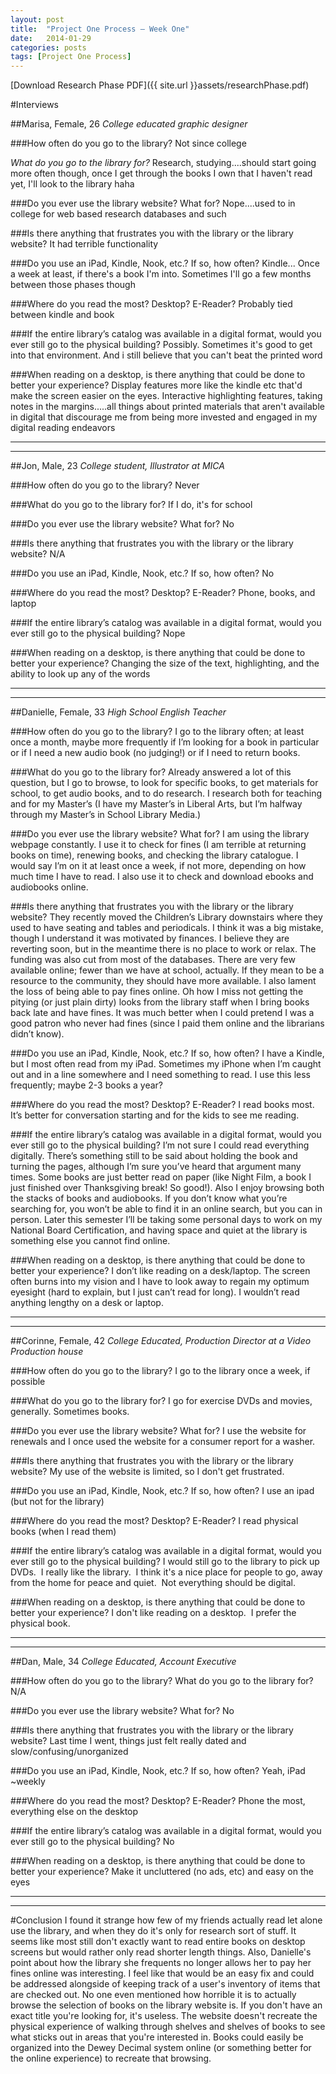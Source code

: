 ```yaml
---
layout: post
title:  "Project One Process – Week One"
date:   2014-01-29
categories: posts
tags: [Project One Process]
---
```


[Download Research Phase PDF]({{ site.url }}assets/researchPhase.pdf)


#Interviews

##Marisa, Female, 26
*College educated graphic designer*  

###How often do you go to the library?
Not since college
  
  
_What do you go to the library for?_
Research, studying....should start going more often though, once I get through the books I own that I haven't read yet, I'll look to the library haha

###Do you ever use the library website? What for?
Nope....used to in college for web based research databases and such

###Is there anything that frustrates you with the library or the library website?
It had terrible functionality

###Do you use an iPad, Kindle, Nook, etc.? If so, how often?
Kindle... Once a week at least, if there's a book I'm into. Sometimes I'll go a few months between those phases though

###Where do you read the most? Desktop? E-Reader?
Probably tied between kindle and book

###If the entire library’s catalog was available in a digital format, would you ever still go to the physical building?
Possibly. Sometimes it's good to get into that environment. And i still believe that you can't beat the printed word

###When reading on a desktop, is there anything that could be done to better your experience?
Display features more like the kindle etc that'd make the screen easier on the eyes. Interactive highlighting features, taking notes in the margins.....all things about printed materials that aren't available in digital that discourage me from being more invested and engaged in my digital reading endeavors

---   
---


##Jon, Male, 23
*College student, Illustrator at MICA*

###How often do you go to the library?
Never

###What do you go to the library for?
If I do, it's for school

###Do you ever use the library website? What for?
No

###Is there anything that frustrates you with the library or the library website?
N/A

###Do you use an iPad, Kindle, Nook, etc.? If so, how often?
No

###Where do you read the most? Desktop? E-Reader?
Phone, books, and laptop

###If the entire library’s catalog was available in a digital format, would you ever still go to the physical building?
Nope

###When reading on a desktop, is there anything that could be done to better your experience?
Changing the size of the text, highlighting, and the ability to look up any of the words

---   
---

##Danielle, Female, 33
*High School English Teacher*

###How often do you go to the library?
I go to the library often; at least once a month, maybe more frequently if I’m looking for a book in particular or if I need a new audio book (no judging!) or if I need to return books.

###What do you go to the library for?
Already answered a lot of this question, but I go to browse, to look for specific books, to get materials for school, to get audio books, and to do research.  I research both for teaching and for my Master’s (I have my Master’s in Liberal Arts, but I’m halfway through my Master’s in School Library Media.)

###Do you ever use the library website? What for?
I am using the library webpage constantly.  I use it to check for fines (I am terrible at returning books on time), renewing books, and checking the library catalogue.  I would say I’m on it at least once a week, if not more, depending on how much time I have to read.  I also use it to check and download ebooks and audiobooks online.

###Is there anything that frustrates you with the library or the library website?
They recently moved the Children’s Library downstairs where they used to have seating and tables and periodicals.  I think it was a big mistake, though I understand it was motivated by finances.  I believe they are reverting soon, but in the meantime there is no place to work or relax.  The funding was also cut from most of the databases.  There are very few available online; fewer than we have at school, actually.  If they mean to be a resource to the community, they should have more available.  I also lament the loss of being able to pay fines online.  Oh how I miss not getting the pitying (or just plain dirty) looks from the library staff when I bring books back late and have fines.  It was much better when I could pretend I was a good patron who never had fines (since I paid them online and the librarians didn’t know).

###Do you use an iPad, Kindle, Nook, etc.? If so, how often?
I have a Kindle, but I most often read from my iPad.  Sometimes my iPhone when I’m caught out and in a line somewhere and I need something to read.  I use this less frequently; maybe 2-3 books a year?

###Where do you read the most? Desktop? E-Reader?
I read books most.  It’s better for conversation starting and for the kids to see me reading.

###If the entire library’s catalog was available in a digital format, would you ever still go to the physical building?
I’m not sure I could read everything digitally.  There’s something still to be said about holding the book and turning the pages, although I’m sure you’ve heard that argument many times.  Some books are just better read on paper (like Night Film, a book I just finished over Thanksgiving break! So good!).  Also I enjoy browsing both the stacks of books and audiobooks.  If you don’t know what you’re searching for, you won’t be able to find it in an online search, but you can in person.   Later this semester I’ll be taking some personal days to work on my National Board Certification, and having space and quiet at the library is something else you cannot find online.

###When reading on a desktop, is there anything that could be done to better your experience?
I don’t like reading on a desk/laptop.  The screen often burns into my vision and I have to look away to regain my optimum eyesight (hard to explain, but I just can’t read for long).  I wouldn’t read anything lengthy on a desk or laptop.

---   
---


##Corinne, Female, 42
*College Educated, Production Director at a Video Production house*

###How often do you go to the library?
I go to the library once a week, if possible

###What do you go to the library for?
I go for exercise DVDs and movies, generally. Sometimes books.

###Do you ever use the library website? What for?
I use the website for renewals and I once used the website for a consumer report for a washer.

###Is there anything that frustrates you with the library or the library website?
My use of the website is limited, so I don't get frustrated.

###Do you use an iPad, Kindle, Nook, etc.? If so, how often?
I use an ipad (but not for the library)

###Where do you read the most? Desktop? E-Reader?
I read physical books (when I read them)

###If the entire library’s catalog was available in a digital format, would you ever still go to the physical building?
I would still go to the library to pick up DVDs.  I really like the library.  I think it's a nice place for people to go, away from the home for peace and quiet.  Not everything should be digital.

###When reading on a desktop, is there anything that could be done to better your experience?
I don't like reading on a desktop.  I prefer the physical book.

---   
---


##Dan, Male, 34
*College Educated, Account Executive*

###How often do you go to the library?
What do you go to the library for?
N/A

###Do you ever use the library website? What for?
No

###Is there anything that frustrates you with the library or the library website?
Last time I went, things just felt really dated and slow/confusing/unorganized

###Do you use an iPad, Kindle, Nook, etc.? If so, how often?
Yeah, iPad ~weekly

###Where do you read the most? Desktop? E-Reader?
Phone the most, everything else on the desktop

###If the entire library’s catalog was available in a digital format, would you ever still go to the physical building?
No

###When reading on a desktop, is there anything that could be done to better your experience?
Make it uncluttered (no ads, etc) and easy on the eyes

---   
---




#Conclusion
I found it strange how few of my friends actually read let alone use the library, and when they do it's only for research sort of stuff. It seems like most still don't exactly want to read entire books on desktop screens but would rather only read shorter length things. Also, Danielle's point about how the library she frequents no longer allows her to pay her fines online was interesting. I feel like that would be an easy fix and could be addressed alongside of keeping track of a user's inventory of items that are checked out. No one even mentioned how horrible it is to actually browse the selection of books on the library website is. If you don't have an exact title you're looking for, it's useless. The website doesn't recreate the physical experience of walking through shelves and shelves of books to see what sticks out in areas that you're interested in. Books could easily be organized into the Dewey Decimal system online (or something better for the online experience) to recreate that browsing.


